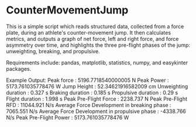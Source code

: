 # CounterMovementJump
This is a simple script which reads structured data, collected from a force plate, during an athlete's counter-movement jump. It then calculates metrics, and outputs a graph of net force, left and right force, and force asymmetry over time, and highlights the three pre-flight phases of the jump: unweighting, breaking, and propulsive.

Requirements include: pandas, matplotlib, statistics, numpy, and easykinter packages.

Example Output:
	Peak force :  5196.7718540000005 N
	Peak Power :  5173.761035778476 W
	Jump Height :  52.34621916582009 cm
	Unweighting duration : 0.327 s
	Braking duration : 0.185 s
	Propulsive duration : 0.29 s
	Flight duration : 1.998 s
	Peak Pre-Flight Force :  2238.737 N
	Peak Pre-Flight RFD :  11044.921 N/s
	Average Force Development in breaking phase :  7065.551 N/s
	Average Force Development in propulsive phase :  -4338.766 N/s
	Peak Pre-Flight Power :  5173.761035778476 W

